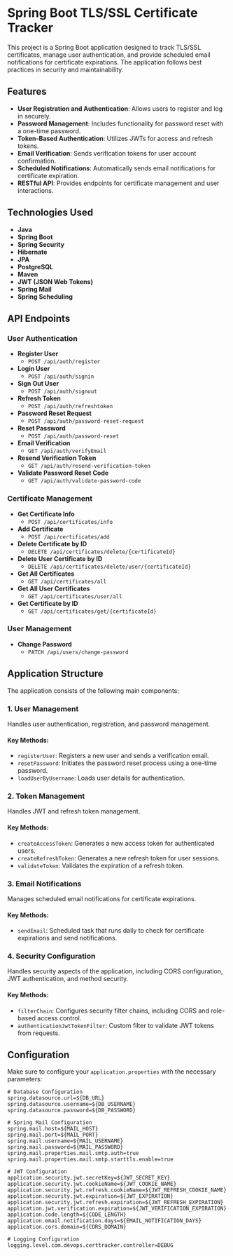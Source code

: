 # Spring Boot TLS/SSL Certificate Tracker

This project is a Spring Boot application designed to track TLS/SSL certificates, manage user authentication, and provide scheduled email notifications for certificate expirations. The application follows best practices in security and maintainability.

## Features

- **User Registration and Authentication**: Allows users to register and log in securely.
- **Password Management**: Includes functionality for password reset with a one-time password.
- **Token-Based Authentication**: Utilizes JWTs for access and refresh tokens.
- **Email Verification**: Sends verification tokens for user account confirmation.
- **Scheduled Notifications**: Automatically sends email notifications for certificate expiration.
- **RESTful API**: Provides endpoints for certificate management and user interactions.

## Technologies Used

- **Java**
- **Spring Boot**
- **Spring Security**
- **Hibernate**
- **JPA**
- **PostgreSQL**
- **Maven**
- **JWT (JSON Web Tokens)**
- **Spring Mail**
- **Spring Scheduling**

## API Endpoints

### User Authentication

- **Register User**
    - `POST /api/auth/register`
- **Login User**
    - `POST /api/auth/signin`
- **Sign Out User**
    - `POST /api/auth/signout`
- **Refresh Token**
    - `POST /api/auth/refreshtoken`
- **Password Reset Request**
    - `POST /api/auth/password-reset-request`
- **Reset Password**
    - `POST /api/auth/password-reset`
- **Email Verification**
    - `GET /api/auth/verifyEmail`
- **Resend Verification Token**
    - `GET /api/auth/resend-verification-token`
- **Validate Password Reset Code**
    - `GET /api/auth/validate-password-code`

### Certificate Management

- **Get Certificate Info**
    - `POST /api/certificates/info`
- **Add Certificate**
    - `POST /api/certificates/add`
- **Delete Certificate by ID**
    - `DELETE /api/certificates/delete/{certificateId}`
- **Delete User Certificate by ID**
    - `DELETE /api/certificates/delete/user/{certificateId}`
- **Get All Certificates**
    - `GET /api/certificates/all`
- **Get All User Certificates**
    - `GET /api/certificates/user/all`
- **Get Certificate by ID**
    - `GET /api/certificates/get/{certificateId}`

### User Management

- **Change Password**
    - `PATCH /api/users/change-password`

## Application Structure

The application consists of the following main components:

### 1. User Management
Handles user authentication, registration, and password management.

#### Key Methods:
- `registerUser`: Registers a new user and sends a verification email.
- `resetPassword`: Initiates the password reset process using a one-time password.
- `loadUserByUsername`: Loads user details for authentication.

### 2. Token Management
Handles JWT and refresh token management.

#### Key Methods:
- `createAccessToken`: Generates a new access token for authenticated users.
- `createRefreshToken`: Generates a new refresh token for user sessions.
- `validateToken`: Validates the expiration of a refresh token.

### 3. Email Notifications
Manages scheduled email notifications for certificate expirations.

#### Key Methods:
- `sendEmail`: Scheduled task that runs daily to check for certificate expirations and send notifications.

### 4. Security Configuration
Handles security aspects of the application, including CORS configuration, JWT authentication, and method security.

#### Key Methods:
- `filterChain`: Configures security filter chains, including CORS and role-based access control.
- `authenticationJwtTokenFilter`: Custom filter to validate JWT tokens from requests.

## Configuration

Make sure to configure your `application.properties` with the necessary parameters:

```properties
# Database Configuration
spring.datasource.url=${DB_URL}
spring.datasource.username=${DB_USERNAME}
spring.datasource.password=${DB_PASSWORD}

# Spring Mail Configuration
spring.mail.host=${MAIL_HOST}
spring.mail.port=${MAIL_PORT}
spring.mail.username=${MAIL_USERNAME}
spring.mail.password=${MAIL_PASSWORD}
spring.mail.properties.mail.smtp.auth=true
spring.mail.properties.mail.smtp.starttls.enable=true

# JWT Configuration
application.security.jwt.secretKey=${JWT_SECRET_KEY}
application.security.jwt.cookieName=${JWT_COOKIE_NAME}
application.security.jwt.refresh.cookieName=${JWT_REFRESH_COOKIE_NAME}
application.security.jwt.expiration=${JWT_EXPIRATION}
application.security.jwt.refresh.expiration=${JWT_REFRESH_EXPIRATION}
application.jwt.verification.expiration=${JWT_VERIFICATION_EXPIRATION}
application.code.length=${CODE_LENGTH}
application.email.notification.days=${EMAIL_NOTIFICATION_DAYS}
application.cors.domain=${CORS_DOMAIN}

# Logging Configuration
logging.level.com.devops.certtracker.controller=DEBUG
